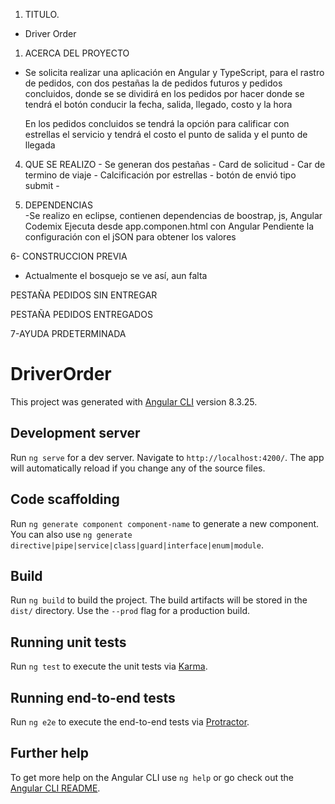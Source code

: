 1.	TITULO. 
   - Driver Order 


1.	ACERCA DEL PROYECTO
   - Se solicita realizar una aplicación en Angular y TypeScript, para el rastro de pedidos, con dos pestañas la de pedidos futuros y pedidos  
      concluidos,  donde se se dividirá  en los pedidos por hacer donde se tendrá el botón conducir la fecha, salida, llegado, costo y la hora

      En los pedidos concluidos se tendrá la opción para  calificar con estrellas el servicio  y tendrá el costo el punto de salida y el punto de llegada
    
  4. QUE SE REALIZO
    - Se generan dos pestañas 
    - Card de solicitud
    - Car de termino de viaje 
    - Calcificación por estrellas 
    - botón de envió tipo submit 
    -

5.	DEPENDENCIAS      
   -Se realizo en eclipse, contienen dependencias de boostrap, js, Angular Codemix
       Ejecuta desde app.componen.html con Angular 
       Pendiente la configuración con el jSON para obtener los valores

6- CONSTRUCCION PREVIA
  - Actualmente el bosquejo se ve así, aun falta




   PESTAÑA PEDIDOS SIN ENTREGAR 
 

PESTAÑA PEDIDOS ENTREGADOS
 











7-AYUDA PRDETERMINADA




# DriverOrder

This project was generated with [Angular CLI](https://github.com/angular/angular-cli) version 8.3.25.

## Development server

Run `ng serve` for a dev server. Navigate to `http://localhost:4200/`. The app will automatically reload if you change any of the source files.

## Code scaffolding

Run `ng generate component component-name` to generate a new component. You can also use `ng generate directive|pipe|service|class|guard|interface|enum|module`.

## Build

Run `ng build` to build the project. The build artifacts will be stored in the `dist/` directory. Use the `--prod` flag for a production build.

## Running unit tests

Run `ng test` to execute the unit tests via [Karma](https://karma-runner.github.io).

## Running end-to-end tests

Run `ng e2e` to execute the end-to-end tests via [Protractor](http://www.protractortest.org/).

## Further help

To get more help on the Angular CLI use `ng help` or go check out the [Angular CLI README](https://github.com/angular/angular-cli/blob/master/README.md).
